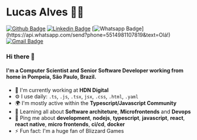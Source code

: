 # Lucas Alves :man_technologist:

[![Github Badge](https://img.shields.io/badge/-Github-000?style=flat-square&logo=Github&logoColor=white&link=https://github.com/lcoalves)](https://github.com/lcoalves)
[![Linkedin Badge](https://img.shields.io/badge/-LinkedIn-blue?style=flat-square&logo=Linkedin&logoColor=white&link=https://www.linkedin.com/in/llucascoalves/)](https://www.linkedin.com/in/llucascoalves/)
[![Whatsapp Badge](https://img.shields.io/badge/-Whatsapp-4CA143?style=flat-square&labelColor=4CA143&logo=whatsapp&logoColor=white&link=https://api.whatsapp.com/send?phone=5514981107819&text=Olá!)](https://api.whatsapp.com/send?phone=5514981107819&text=Olá!)
[![Gmail Badge](https://img.shields.io/badge/-Gmail-c14438?style=flat-square&logo=Gmail&logoColor=white&link=mailto:lucascosta.lo77@gmail.com)](mailto:lucascosta.lo77@gmail.com)

### Hi there 👋

#### I'm a Computer Scientist and Senior Software Developer working from home in Pompeia, São Paulo, Brazil.

- 🏢 I'm currently working at **HDN Digital**
- ⚙️ I use daily: `.ts`, `.js`, `.tsx`, `jsx`, `.css`, `.html`, `.yaml`
- 🌍 I'm mostly active within the **Typescript/Javascript Community**
- 🌱 Learning all about **Software architeture**, **Microfrontends** and **Devops**
- 💬 Ping me about **development**, **nodejs**, **typescript**, **javascript**, **react**, **react native**, **micro frontends**, **ci/cd**, **docker**
- ⚡️ Fun fact: I'm a huge fan of Blizzard Games
